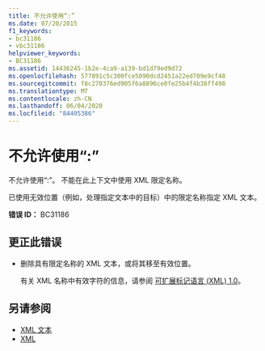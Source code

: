 ```yaml
---
title: 不允许使用“:”
ms.date: 07/20/2015
f1_keywords:
- bc31186
- vbc31186
helpviewer_keywords:
- BC31186
ms.assetid: 14436245-1b2e-4ca9-a139-bd1d79ed9d72
ms.openlocfilehash: 577891c5c300fce5090dcd2451a22ed709e9cf48
ms.sourcegitcommit: f8c270376ed905f6a8896ce0fe25b4f4b38ff498
ms.translationtype: MT
ms.contentlocale: zh-CN
ms.lasthandoff: 06/04/2020
ms.locfileid: "84405386"
---
```

# <a name="-is-not-allowed"></a>不允许使用“:”
不允许使用“:”。 不能在此上下文中使用 XML 限定名称。  
  
 已使用无效位置（例如，处理指定文本中的目标）中的限定名称指定 XML 文本。  
  
 **错误 ID：** BC31186  
  
## <a name="to-correct-this-error"></a>更正此错误  
  
- 删除具有限定名称的 XML 文本，或将其移至有效位置。  
  
     有关 XML 名称中有效字符的信息，请参阅 [可扩展标记语言 (XML) 1.0](https://www.w3.org/TR/xml)。  
  
## <a name="see-also"></a>另请参阅

- [XML 文本](../language-reference/xml-literals/index.md)
- [XML](../programming-guide/language-features/xml/index.md)
